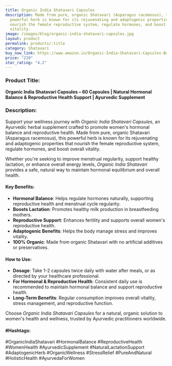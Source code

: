 ```yaml
---
title: Organic India Shatavari Capsules
description: Made from pure, organic Shatavari (Asparagus racemosus), this
  powerful herb is known for its rejuvenating and adaptogenic properties that
  nourish the female reproductive system, regulate hormones, and boost overall
  vitality.
image: /images/blog/organic-india-shatavari-capsules.jpg
layout: product
permalink: products/:title
category: Shatavari
buy_now_link: https://www.amazon.in/Organic-India-Shatavari-Capsules-Bottle/dp/B008RAFC94/ref=sr_1_12_mod_primary_new?crid=3QWSY64EZC63C&tag=m0150-21
price: "219"
star_rating: "4.2"
---
```

### Product Title:
**Organic India Shatavari Capsules – 60 Capsules | Natural Hormonal Balance & Reproductive Health Support | Ayurvedic Supplement**

### Description:
Support your wellness journey with *Organic India Shatavari Capsules*, an Ayurvedic herbal supplement crafted to promote women's hormonal balance and reproductive health. Made from pure, organic Shatavari (Asparagus racemosus), this powerful herb is known for its rejuvenating and adaptogenic properties that nourish the female reproductive system, regulate hormones, and boost overall vitality.

Whether you're seeking to improve menstrual regularity, support healthy lactation, or enhance overall energy levels, *Organic India Shatavari* provides a safe, natural way to maintain hormonal equilibrium and overall health.

#### Key Benefits:
- **Hormonal Balance**: Helps regulate hormones naturally, supporting reproductive health and menstrual cycle regularity.
- **Boosts Lactation**: Promotes healthy milk production in breastfeeding mothers.
- **Reproductive Support**: Enhances fertility and supports overall women's reproductive health.
- **Adaptogenic Benefits**: Helps the body manage stress and improves vitality.
- **100% Organic**: Made from organic Shatavari with no artificial additives or preservatives.

#### How to Use:
- **Dosage**: Take 1-2 capsules twice daily with water after meals, or as directed by your healthcare professional.
- **For Hormonal & Reproductive Health**: Consistent daily use is recommended to maintain hormonal balance and support reproductive health.
- **Long-Term Benefits**: Regular consumption improves overall vitality, stress management, and reproductive function.

Choose *Organic India Shatavari Capsules* for a natural, organic solution to women's health and wellness, trusted by Ayurvedic practitioners worldwide.

#### #Hashtags:
#OrganicIndiaShatavari #HormonalBalance #ReproductiveHealth #WomenHealth #AyurvedicSupplement #NaturalLactationSupport #AdaptogenicHerb #OrganicWellness #StressRelief #PureAndNatural #HolisticHealth #AyurvedaForWomen
